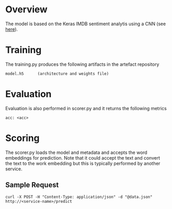 
# Overview
The model is based on the Keras IMDB sentiment analytis using a CNN (see [here](https://github.com/keras-team/keras/blob/master/examples/imdb_cnn.py)).

# Training
The training.py produces the following artifacts in the artefact repository

    model.h5      (architecture and weights file)


# Evaluation
Evaluation is also performed in scorer.py and it returns the following metrics

    acc: <acc>
    

# Scoring 
The scorer.py loads the model and metadata and accepts the word embeddings for prediction. Note that it could accept the text and convert the text to the work embedding but this is typically performed by another service.  


## Sample Request

    curl -X POST -H "Content-Type: application/json" -d "@data.json" http://<service-name>/predict
    
